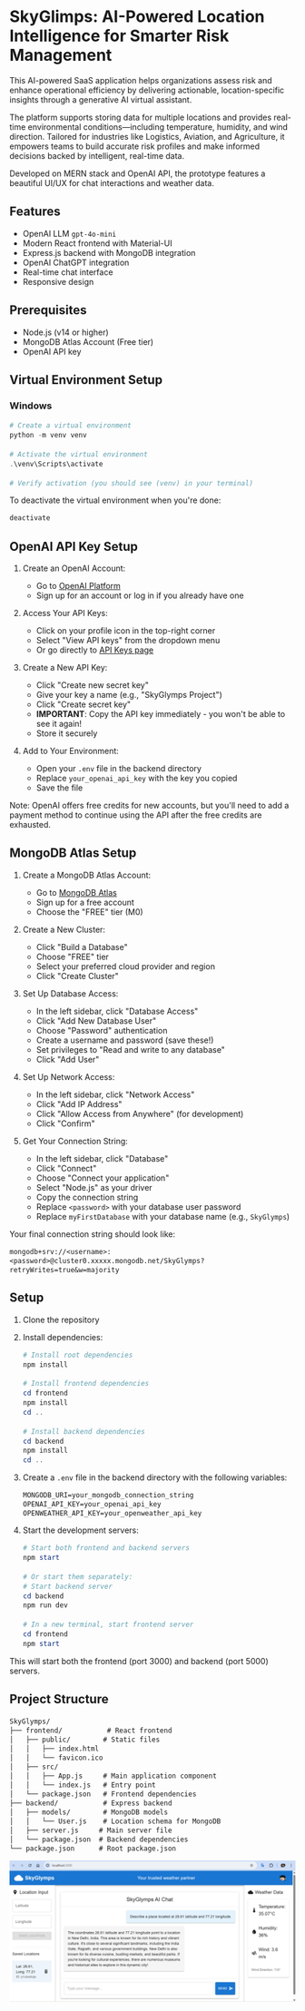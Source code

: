 # SkyGlimps: AI-Powered Location Intelligence for Smarter Risk Management

This AI-powered SaaS application helps organizations assess risk and enhance operational efficiency by delivering actionable, location-specific insights through a generative AI virtual assistant. 

The platform supports storing data for multiple locations and provides real-time environmental conditions—including temperature, humidity, and wind direction. Tailored for industries like Logistics, Aviation, and Agriculture, it empowers teams to build accurate risk profiles and make informed decisions backed by intelligent, real-time data.

Developed on MERN stack and OpenAI API, the prototype features a beautiful UI/UX for chat interactions and weather data.

## Features

- OpenAI LLM ```gpt-4o-mini```
- Modern React frontend with Material-UI
- Express.js backend with MongoDB integration
- OpenAI ChatGPT integration
- Real-time chat interface
- Responsive design

## Prerequisites

- Node.js (v14 or higher)
- MongoDB Atlas Account (Free tier)
- OpenAI API key

## Virtual Environment Setup

### Windows
```powershell
# Create a virtual environment
python -m venv venv

# Activate the virtual environment
.\venv\Scripts\activate

# Verify activation (you should see (venv) in your terminal)
```

To deactivate the virtual environment when you're done:
```bash
deactivate
```

## OpenAI API Key Setup

1. Create an OpenAI Account:
   - Go to [OpenAI Platform](https://platform.openai.com/signup)
   - Sign up for an account or log in if you already have one

2. Access Your API Keys:
   - Click on your profile icon in the top-right corner
   - Select "View API keys" from the dropdown menu
   - Or go directly to [API Keys page](https://platform.openai.com/account/api-keys)

3. Create a New API Key:
   - Click "Create new secret key"
   - Give your key a name (e.g., "SkyGlymps Project")
   - Click "Create secret key"
   - **IMPORTANT**: Copy the API key immediately - you won't be able to see it again!
   - Store it securely

4. Add to Your Environment:
   - Open your `.env` file in the backend directory
   - Replace `your_openai_api_key` with the key you copied
   - Save the file

Note: OpenAI offers free credits for new accounts, but you'll need to add a payment method to continue using the API after the free credits are exhausted.

## MongoDB Atlas Setup

1. Create a MongoDB Atlas Account:
   - Go to [MongoDB Atlas](https://www.mongodb.com/cloud/atlas/register)
   - Sign up for a free account
   - Choose the "FREE" tier (M0)

2. Create a New Cluster:
   - Click "Build a Database"
   - Choose "FREE" tier
   - Select your preferred cloud provider and region
   - Click "Create Cluster"

3. Set Up Database Access:
   - In the left sidebar, click "Database Access"
   - Click "Add New Database User"
   - Choose "Password" authentication
   - Create a username and password (save these!)
   - Set privileges to "Read and write to any database"
   - Click "Add User"

4. Set Up Network Access:
   - In the left sidebar, click "Network Access"
   - Click "Add IP Address"
   - Click "Allow Access from Anywhere" (for development)
   - Click "Confirm"

5. Get Your Connection String:
   - In the left sidebar, click "Database"
   - Click "Connect"
   - Choose "Connect your application"
   - Select "Node.js" as your driver
   - Copy the connection string
   - Replace `<password>` with your database user password
   - Replace `myFirstDatabase` with your database name (e.g., `SkyGlymps`)

Your final connection string should look like:
```
mongodb+srv://<username>:<password>@cluster0.xxxxx.mongodb.net/SkyGlymps?retryWrites=true&w=majority
```

## Setup

1. Clone the repository
2. Install dependencies:
   ```powershell
   # Install root dependencies
   npm install
   
   # Install frontend dependencies
   cd frontend
   npm install
   cd ..
   
   # Install backend dependencies
   cd backend
   npm install
   cd ..
   ```

3. Create a `.env` file in the backend directory with the following variables:
   ```
   MONGODB_URI=your_mongodb_connection_string
   OPENAI_API_KEY=your_openai_api_key
   OPENWEATHER_API_KEY=your_openweather_api_key
   ```

4. Start the development servers:
   ```powershell
   # Start both frontend and backend servers
   npm start
   
   # Or start them separately:
   # Start backend server
   cd backend
   npm run dev
   
   # In a new terminal, start frontend server
   cd frontend
   npm start
   ```
This will start both the frontend (port 3000) and backend (port 5000) servers.

## Project Structure

```
SkyGlymps/
├── frontend/           # React frontend
│   ├── public/        # Static files
│   │   ├── index.html
│   │   └── favicon.ico
│   ├── src/
│   │   ├── App.js     # Main application component
│   │   └── index.js   # Entry point
│   └── package.json   # Frontend dependencies
├── backend/           # Express backend
│   ├── models/        # MongoDB models
│   │   └── User.js    # Location schema for MongoDB
│   ├── server.js     # Main server file
│   └── package.json  # Backend dependencies
└── package.json      # Root package.json
```

![Logo](./images/snap.png)
